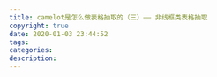 ```yaml
---
title: camelot是怎么做表格抽取的（三）—— 非线框类表格抽取
copyright: true
date: 2020-01-03 23:44:52
tags:
categories:
description:
---
```

